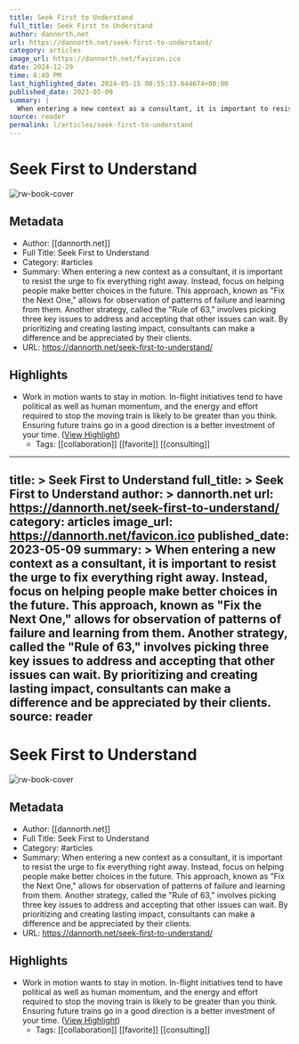 ```yaml
---
title: Seek First to Understand
full_title: Seek First to Understand
author: dannorth.net
url: https://dannorth.net/seek-first-to-understand/
category: articles
image_url: https://dannorth.net/favicon.ico
date: 2024-12-29
time: 6:40 PM
last_highlighted_date: 2024-05-15 08:55:33.044674+00:00
published_date: 2023-05-09
summary: |
  When entering a new context as a consultant, it is important to resist the urge to fix everything right away. Instead, focus on helping people make better choices in the future. This approach, known as "Fix the Next One," allows for observation of patterns of failure and learning from them. Another strategy, called the "Rule of 63," involves picking three key issues to address and accepting that other issues can wait. By prioritizing and creating lasting impact, consultants can make a difference and be appreciated by their clients.
source: reader
permalink: l/articles/seek-first-to-understand
---
```

# Seek First to Understand

![rw-book-cover](https://dannorth.net/favicon.ico)

## Metadata
- Author: [[dannorth.net]]
- Full Title: Seek First to Understand
- Category: #articles
- Summary: When entering a new context as a consultant, it is important to resist the urge to fix everything right away. Instead, focus on helping people make better choices in the future. This approach, known as "Fix the Next One," allows for observation of patterns of failure and learning from them. Another strategy, called the "Rule of 63," involves picking three key issues to address and accepting that other issues can wait. By prioritizing and creating lasting impact, consultants can make a difference and be appreciated by their clients.
- URL: https://dannorth.net/seek-first-to-understand/

## Highlights
- Work in motion wants to stay in motion. In-flight initiatives tend to have political as well as human momentum, and the energy and effort required to stop the moving train is likely to be greater than you think. Ensuring future trains go in a good direction is a better investment of your time. ([View Highlight](https://read.readwise.io/read/01hxxqdag8ggdjyk61yag6vzeq))
    - Tags: [[collaboration]] [[favorite]] [[consulting]] 


---
title: >
  Seek First to Understand
full_title: >
  Seek First to Understand
author: >
  dannorth.net
url: https://dannorth.net/seek-first-to-understand/
category: articles
image_url: https://dannorth.net/favicon.ico
published_date: 2023-05-09
summary: >
  When entering a new context as a consultant, it is important to resist the urge to fix everything right away. Instead, focus on helping people make better choices in the future. This approach, known as "Fix the Next One," allows for observation of patterns of failure and learning from them. Another strategy, called the "Rule of 63," involves picking three key issues to address and accepting that other issues can wait. By prioritizing and creating lasting impact, consultants can make a difference and be appreciated by their clients.
source: reader
---
# Seek First to Understand

![rw-book-cover](https://dannorth.net/favicon.ico)

## Metadata
- Author: [[dannorth.net]]
- Full Title: Seek First to Understand
- Category: #articles
- Summary: When entering a new context as a consultant, it is important to resist the urge to fix everything right away. Instead, focus on helping people make better choices in the future. This approach, known as "Fix the Next One," allows for observation of patterns of failure and learning from them. Another strategy, called the "Rule of 63," involves picking three key issues to address and accepting that other issues can wait. By prioritizing and creating lasting impact, consultants can make a difference and be appreciated by their clients.
- URL: https://dannorth.net/seek-first-to-understand/

## Highlights
- Work in motion wants to stay in motion. In-flight initiatives tend to have political as well as human momentum, and the energy and effort required to stop the moving train is likely to be greater than you think. Ensuring future trains go in a good direction is a better investment of your time. ([View Highlight](https://read.readwise.io/read/01hxxqdag8ggdjyk61yag6vzeq))
    - Tags: [[collaboration]] [[favorite]] [[consulting]] 


